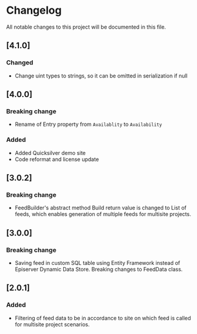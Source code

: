 # Changelog

All notable changes to this project will be documented in this file.

## [4.1.0]
### Changed
- Change uint types to strings, so it can be omitted in serialization if null

## [4.0.0]
### Breaking change
- Rename of Entry property from `Availablity` to `Availability`

### Added
- Added Quicksilver demo site
- Code reformat and license update

## [3.0.2]
### Breaking change

- FeedBuilder's abstract method Build return value is changed to List of feeds, which enables generation of multiple feeds for multisite projects.

## [3.0.0]
### Breaking change
- Saving feed in custom SQL table using Entity Framework instead of Episerver Dynamic Data Store. Breaking changes to FeedData class.

## [2.0.1]
### Added
- Filtering of feed data to be in accordance to site on which feed is called for multisite project scenarios.
